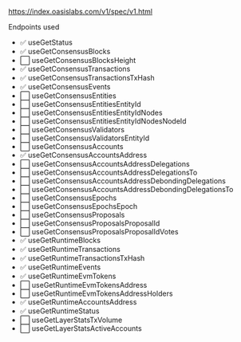 https://index.oasislabs.com/v1/spec/v1.html

Endpoints used

- :white_check_mark: useGetStatus
- :white_check_mark: useGetConsensusBlocks
- :white_large_square: useGetConsensusBlocksHeight
- :white_check_mark: useGetConsensusTransactions
- :white_check_mark: useGetConsensusTransactionsTxHash
- :white_check_mark: useGetConsensusEvents
- :white_large_square: useGetConsensusEntities
- :white_large_square: useGetConsensusEntitiesEntityId
- :white_large_square: useGetConsensusEntitiesEntityIdNodes
- :white_large_square: useGetConsensusEntitiesEntityIdNodesNodeId
- :white_large_square: useGetConsensusValidators
- :white_large_square: useGetConsensusValidatorsEntityId
- :white_large_square: useGetConsensusAccounts
- :white_check_mark: useGetConsensusAccountsAddress
- :white_large_square: useGetConsensusAccountsAddressDelegations
- :white_large_square: useGetConsensusAccountsAddressDelegationsTo
- :white_large_square: useGetConsensusAccountsAddressDebondingDelegations
- :white_large_square: useGetConsensusAccountsAddressDebondingDelegationsTo
- :white_large_square: useGetConsensusEpochs
- :white_large_square: useGetConsensusEpochsEpoch
- :white_large_square: useGetConsensusProposals
- :white_large_square: useGetConsensusProposalsProposalId
- :white_large_square: useGetConsensusProposalsProposalIdVotes
- :white_check_mark: useGetRuntimeBlocks
- :white_check_mark: useGetRuntimeTransactions
- :white_check_mark: useGetRuntimeTransactionsTxHash
- :white_check_mark: useGetRuntimeEvents
- :white_check_mark: useGetRuntimeEvmTokens
- :white_large_square: useGetRuntimeEvmTokensAddress
- :white_large_square: useGetRuntimeEvmTokensAddressHolders
- :white_check_mark: useGetRuntimeAccountsAddress
- :white_check_mark: useGetRuntimeStatus
- :white_large_square: useGetLayerStatsTxVolume
- :white_large_square: useGetLayerStatsActiveAccounts
